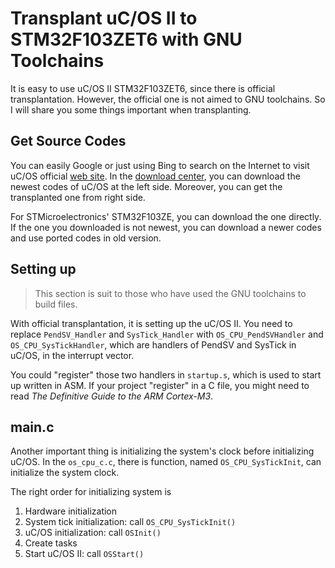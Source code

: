# Transplant uC/OS II to STM32F103ZET6 with GNU Toolchains

It is easy to use uC/OS II STM32F103ZET6, since there is official transplantation.
However, the official one is not aimed to GNU toolchains.
So I will share you some things important when transplanting.

## Get Source Codes

You can easily Google or just using Bing to search on the Internet to visit uC/OS official [web site](https://www.micrium.com).
In the [download center](https://www.micrium.com/downloadcenter/), you can download the newest codes of uC/OS at the left side.
Moreover, you can get the transplanted one from right side.

For STMicroelectronics' STM32F103ZE, you can download the one directly.
If the one you downloaded is not newest, you can download a newer codes and use ported codes in old version.

## Setting up

> This section is suit to those who have used the GNU toolchains to build files.

With official transplantation, it is setting up the uC/OS II.
You need to replace `PendSV_Handler` and `SysTick_Handler` with `OS_CPU_PendSVHandler` and `OS_CPU_SysTickHandler`, which are handlers of PendSV and SysTick in uC/OS, in the interrupt vector.

You could "register" those two handlers in `startup.s`, which is used to start up written in ASM. If your project "register" in a C file, you might need to read *The Definitive Guide to the ARM Cortex-M3*.

## main.c

Another important thing is initializing the system's clock before initializing uC/OS.
In the `os_cpu_c.c`, there is function, named `OS_CPU_SysTickInit`, can initialize the system clock.

The right order for initializing system is

  1. Hardware initialization
  1. System tick initialization: call `OS_CPU_SysTickInit()`
  1. uC/OS initialization: call `OSInit()`
  1. Create tasks
  1. Start uC/OS II: call `OSStart()`